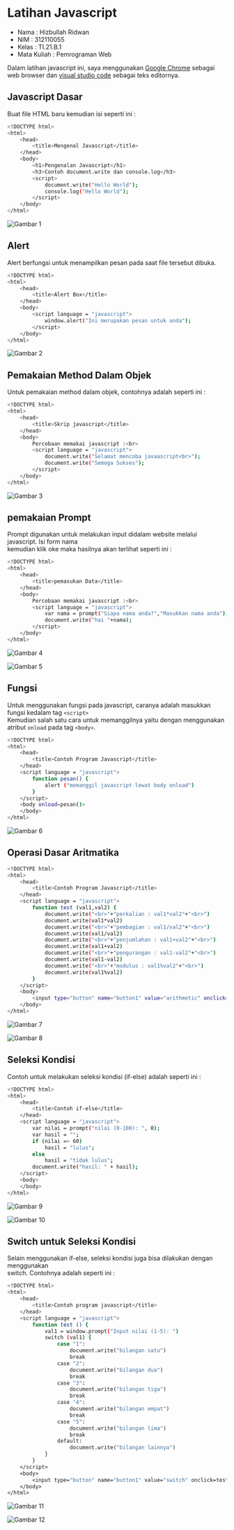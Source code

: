 # Latihan Javascript

* Nama          : Hizbullah Ridwan
* NIM           : 312110055
* Kelas         : TI.21.B.1
* Mata Kuliah   : Pemrograman Web

Dalam latihan javascript ini, saya menggunakan [Google Chrome](https://www.google.com/intl/id_id/chrome/) sebagai web browser dan [visual studio code](https://code.visualstudio.com/) sebagai teks editornya.       

## Javascript Dasar

Buat file HTML baru kemudian isi seperti ini :          

```bash
<!DOCTYPE html>
<html>
    <head>
        <title>Mengenal Javascript</title>
    </head>
    <body>
        <h1>Pengenalan Javascript</h1>
        <h3>Contoh document.write dan console.log</h3>
        <script>
            document.write("Hello World");
            console.log("Hello World");
        </script>
    </body>
</html>
```         

![Gambar 1](Screenshoots/Capture1.PNG)       

## Alert

Alert berfungsi untuk menampilkan pesan pada saat file tersebut dibuka.            


```bash
<!DOCTYPE html>
<html>
    <head>
        <title>Alert Box</title>
    </head>
    <body>
        <script language = "javascript">
            window.alert("Ini merupakan pesan untuk anda");
        </script>
    </body>
</html>
```         

![Gambar 2](Screenshoots/Capture2.PNG)       

## Pemakaian Method Dalam Objek

Untuk pemakaian method dalam objek, contohnya adalah seperti ini :         

```bash
<!DOCTYPE html>
<html>
    <head>
        <title>Skrip javascript</title>
    </head>
    <body>
        Percobaan memakai javascript :<br>
        <script language = "javascript">
            document.write("Selamat mencoba javaascript<br>");
            document.write("Semoga Sukses");
        </script>
    </body>
</html>
```         

![Gambar 3](Screenshoots/Capture3.PNG)        

## pemakaian Prompt

Prompt digunakan untuk melakukan input didalam website melalui javascript. Isi form nama       
kemudian klik oke maka hasilnya akan terlihat seperti ini :           

```bash
<!DOCTYPE html>
<html>
    <head>
        <title>pemasukan Data</title>
    </head>
    <body>
        Percobaan memakai javascript :<br>
        <script language = "javascript">
            var nama = prompt("Siapa nama anda?","Masukkan nama anda");
            document.write("hai "+nama);
        </script>
    </body>
</html>
```         

![Gambar 4](Screenshoots/Capture4.PNG)        

![Gambar 5](Screenshoots/Capture5.PNG)        

## Fungsi

Untuk menggunakan fungsi pada javascript, caranya adalah masukkan fungsi kedalam tag `<script>`          
Kemudian salah satu cara untuk memanggilnya yaitu dengan menggunakan atribut `onload` pada tag `<body>`.          

```bash
<!DOCTYPE html>
<html>
    <head>
        <title>Contoh Program Javascript</title>
    </head>
    <script language = "javascript">
        function pesan() {
            alert ("memanggil javascript lewat body onload")
        }
    </script>
    <body onload=pesan()>
    </body>
</html>
```         

![Gambar 6](Screenshoots/Capture6.PNG)        

## Operasi Dasar Aritmatika

```bash
<!DOCTYPE html>
<html>
    <head>
        <title>Contoh Program Javascript</title>
    </head>
    <script language = "javascript">
        function test (val1,val2) {
            document.write("<br>"+"perkalian : val1*val2"+"<br>")
            document.write(val1*val2)
            document.write("<br>"+"pembagian : val1/val2"+"<br>")
            document.write(val1/val2)
            document.write("<br>"+"penjumlahan : val1+val2"+"<br>")
            document.write(val1+val2)
            document.write("<br>"+"pengurangan : val1-val2"+"<br>")
            document.write(val1-val2)
            document.write("<br>"+"modulus : val1%val2"+"<br>")
            document.write(val1%val2)
        }
    </script>
    <body>
        <input type="button" name="button1" value="arithmetic" onclick=test(9,4)>
    </body>
</html>
```           

![Gambar 7](Screenshoots/Capture7.PNG)          

![Gambar 8](Screenshoots/Capture8.PNG)          

## Seleksi Kondisi

Contoh untuk melakukan seleksi kondisi (if-else) adalah seperti ini :            

```bash
<!DOCTYPE html>
<html>
    <head>
        <title>Contoh if-else</title>
    </head>
    <script language = "javascript">
        var nilai = prompt("nilai (0-100): ", 0);
        var hasil = "";
        if (nilai => 60)
            hasil = "lulus";
        else
            hasil = "tidak lulus";
        document.write("hasil: " + hasil);
    </script>
    <body>
    </body>
</html>
```           

![Gambar 9](Screenshoots/Capture9.PNG)          

![Gambar 10](Screenshoots/Capture10.PNG)          

## Switch untuk Seleksi Kondisi

Selain menggunakan if-else, seleksi kondisi juga bisa dilakukan dengan menggunakan        
switch. Contohnya adalah seperti ini :             

```bash
<!DOCTYPE html>
<html>
    <head>
        <title>Contoh program javascript</title>
    </head>
    <script language = "javascript">
        function test () {
            val1 = window.prompt("Input nilai (1-5): ")
            switch (val1) {
                case "1":
                    document.write("bilangan satu")
                    break
                case "2":
                    document.write("bilangan dua")
                    break
                case "3":
                    document.write("bilangan tiga")
                    break
                case "4":
                    document.write("bilangan empat")
                    break
                case "5":
                    document.write("bilangan lima")
                    break
                default:
                    document.write("bilangan lainnya")
            }
        }
    </script>
    <body>
        <input type="button" name="button1" value="switch" onclick=test()>
    </body>
</html>
```           

![Gambar 11](Screenshoots/Capture11.PNG)          

![Gambar 12](Screenshoots/Capture12.PNG)          